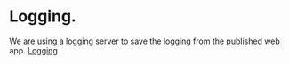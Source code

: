 # Logging.
We are using a logging server to save the logging from the published web app.
[Logging](images/Seqlog.png)
